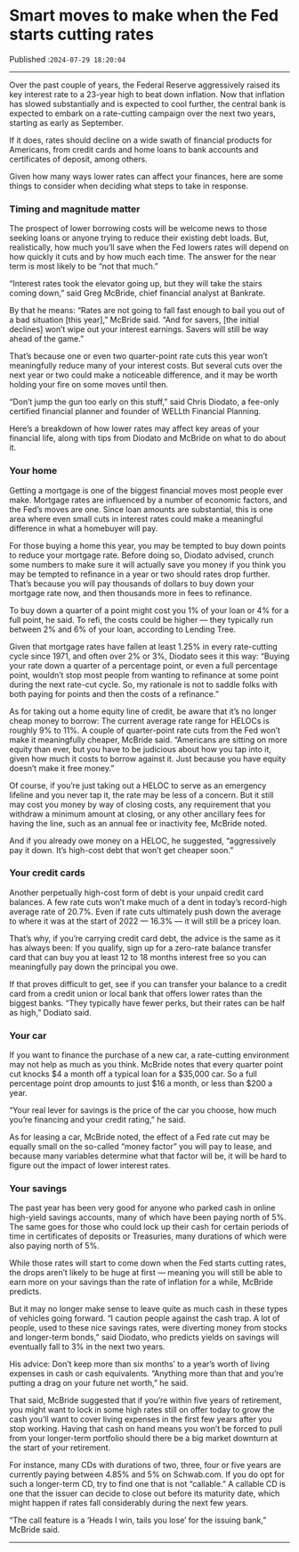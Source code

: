 # Smart moves to make when the Fed starts cutting rates

Published :`2024-07-29 18:20:04`

---

Over the past couple of years, the Federal Reserve aggressively raised its key interest rate to a 23-year high to beat down inflation. Now that inflation has slowed substantially and is expected to cool further, the central bank is expected to embark on a rate-cutting campaign over the next two years, starting as early as September.

If it does, rates should decline on a wide swath of financial products for Americans, from credit cards and home loans to bank accounts and certificates of deposit, among others.

Given how many ways lower rates can affect your finances, here are some things to consider when deciding what steps to take in response.

### Timing and magnitude matter

The prospect of lower borrowing costs will be welcome news to those seeking loans or anyone trying to reduce their existing debt loads. But, realistically, how much you’ll save when the Fed lowers rates will depend on how quickly it cuts and by how much each time. The answer for the near term is most likely to be “not that much.”

“Interest rates took the elevator going up, but they will take the stairs coming down,” said Greg McBride, chief financial analyst at Bankrate.

By that he means: “Rates are not going to fall fast enough to bail you out of a bad situation [this year],” McBride said. “And for savers, [the initial declines] won’t wipe out your interest earnings. Savers will still be way ahead of the game.”

That’s because one or even two quarter-point rate cuts this year won’t meaningfully reduce many of your interest costs. But several cuts over the next year or two could make a noticeable difference, and it may be worth holding your fire on some moves until then.

“Don’t jump the gun too early on this stuff,” said Chris Diodato, a fee-only certified financial planner and founder of WELLth Financial Planning.

Here’s a breakdown of how lower rates may affect key areas of your financial life, along with tips from Diodato and McBride on what to do about it.

### Your home

Getting a mortgage is one of the biggest financial moves most people ever make. Mortgage rates are influenced by a number of economic factors, and the Fed’s moves are one. Since loan amounts are substantial, this is one area where even small cuts in interest rates could make a meaningful difference in what a homebuyer will pay.

For those buying a home this year, you may be tempted to buy down points to reduce your mortgage rate. Before doing so, Diodato advised, crunch some numbers to make sure it will actually save you money if you think you may be tempted to refinance in a year or two should rates drop further. That’s because you will pay thousands of dollars to buy down your mortgage rate now, and then thousands more in fees to refinance.

To buy down a quarter of a point might cost you 1% of your loan or 4% for a full point, he said. To refi, the costs could be higher — they typically run between 2% and 6% of your loan, according to Lending Tree.

Given that mortgage rates have fallen at least 1.25% in every rate-cutting cycle since 1971, and often over 2% or 3%, Diodato sees it this way: “Buying your rate down a quarter of a percentage point, or even a full percentage point, wouldn’t stop most people from wanting to refinance at some point during the next rate-cut cycle. So, my rationale is not to saddle folks with both paying for points and then the costs of a refinance.”

As for taking out a home equity line of credit, be aware that it’s no longer cheap money to borrow: The current average rate range for HELOCs is roughly 9% to 11%. A couple of quarter-point rate cuts from the Fed won’t make it meaningfully cheaper, McBride said. “Americans are sitting on more equity than ever, but you have to be judicious about how you tap into it, given how much it costs to borrow against it. Just because you have equity doesn’t make it free money.”

Of course, if you’re just taking out a HELOC to serve as an emergency lifeline and you never tap it, the rate may be less of a concern. But it still may cost you money by way of closing costs, any requirement that you withdraw a minimum amount at closing, or any other ancillary fees for having the line, such as an annual fee or inactivity fee, McBride noted.

And if you already owe money on a HELOC, he suggested, “aggressively pay it down. It’s high-cost debt that won’t get cheaper soon.”

### Your credit cards

Another perpetually high-cost form of debt is your unpaid credit card balances. A few rate cuts won’t make much of a dent in today’s record-high average rate of 20.7%. Even if rate cuts ultimately push down the average to where it was at the start of 2022 — 16.3% — it will still be a pricey loan.

That’s why, if you’re carrying credit card debt, the advice is the same as it has always been: If you qualify, sign up for a zero-rate balance transfer card that can buy you at least 12 to 18 months interest free so you can meaningfully pay down the principal you owe.

If that proves difficult to get, see if you can transfer your balance to a credit card from a credit union or local bank that offers lower rates than the biggest banks. “They typically have fewer perks, but their rates can be half as high,” Dodiato said.

### Your car

If you want to finance the purchase of a new car, a rate-cutting environment may not help as much as you think. McBride notes that every quarter point cut knocks $4 a month off a typical loan for a $35,000 car. So a full percentage point drop amounts to just $16 a month, or less than $200 a year.

“Your real lever for savings is the price of the car you choose, how much you’re financing and your credit rating,” he said.

As for leasing a car, McBride noted, the effect of a Fed rate cut may be equally small on the so-called “money factor” you will pay to lease, and because many variables determine what that factor will be, it will be hard to figure out the impact of lower interest rates.

### Your savings

The past year has been very good for anyone who parked cash in online high-yield savings accounts, many of which have been paying north of 5%. The same goes for those who could lock up their cash for certain periods of time in certificates of deposits or Treasuries, many durations of which were also paying north of 5%.

While those rates will start to come down when the Fed starts cutting rates, the drops aren’t likely to be huge at first — meaning you will still be able to earn more on your savings than the rate of inflation for a while, McBride predicts.

But it may no longer make sense to leave quite as much cash in these types of vehicles going forward. “I caution people against the cash trap. A lot of people, used to these nice savings rates, were diverting money from stocks and longer-term bonds,” said Diodato, who predicts yields on savings will eventually fall to 3% in the next two years.

His advice: Don’t keep more than six months’ to a year’s worth of living expenses in cash or cash equivalents. “Anything more than that and you’re putting a drag on your future net worth,” he said.

That said, McBride suggested that if you’re within five years of retirement, you might want to lock in some high rates still on offer today to grow the cash you’ll want to cover living expenses in the first few years after you stop working. Having that cash on hand means you won’t be forced to pull from your longer-term portfolio should there be a big market downturn at the start of your retirement.

For instance, many CDs with durations of two, three, four or five years are currently paying between 4.85% and 5% on Schwab.com. If you do opt for such a longer-term CD, try to find one that is not “callable.” A callable CD is one that the issuer can decide to close out before its maturity date, which might happen if rates fall considerably during the next few years.

“The call feature is a ‘Heads I win, tails you lose’ for the issuing bank,” McBride said.

---

